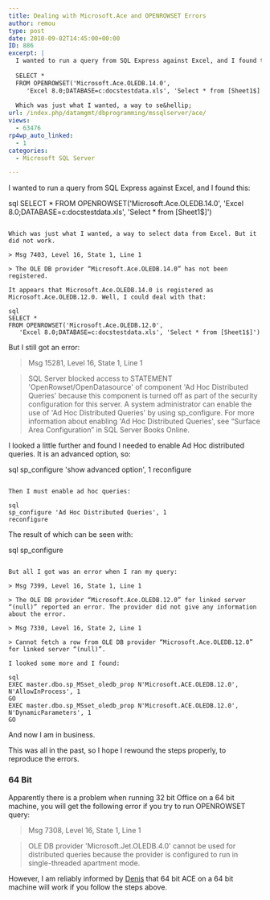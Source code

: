 ```yaml
---
title: Dealing with Microsoft.Ace and OPENROWSET Errors
author: remou
type: post
date: 2010-09-02T14:45:00+00:00
ID: 886
excerpt: |
  I wanted to run a query from SQL Express against Excel, and I found this:
  
  SELECT *
  FROM OPENROWSET('Microsoft.Ace.OLEDB.14.0', 
     'Excel 8.0;DATABASE=c:docstestdata.xls', 'Select * from [Sheet1$]')
     
  Which was just what I wanted, a way to se&hellip;
url: /index.php/datamgmt/dbprogramming/mssqlserver/ace/
views:
  - 63476
rp4wp_auto_linked:
  - 1
categories:
  - Microsoft SQL Server

---
```

I wanted to run a query from SQL Express against Excel, and I found this:

sql
SELECT *
FROM OPENROWSET('Microsoft.Ace.OLEDB.14.0', 
   'Excel 8.0;DATABASE=c:docstestdata.xls', 'Select * from [Sheet1$]')
```

Which was just what I wanted, a way to select data from Excel. But it did not work.

> Msg 7403, Level 16, State 1, Line 1
  
> The OLE DB provider “Microsoft.Ace.OLEDB.14.0” has not been registered.

It appears that Microsoft.Ace.OLEDB.14.0 is registered as Microsoft.Ace.OLEDB.12.0. Well, I could deal with that:

sql
SELECT *
FROM OPENROWSET('Microsoft.Ace.OLEDB.12.0', 
   'Excel 8.0;DATABASE=c:docstestdata.xls', 'Select * from [Sheet1$]')
```

But I still got an error:

> Msg 15281, Level 16, State 1, Line 1
  
> SQL Server blocked access to STATEMENT 'OpenRowset/OpenDatasource' of component 'Ad Hoc Distributed Queries' because this component is turned off as part of the security configuration for this server. A system administrator can enable the use of 'Ad Hoc Distributed Queries' by using sp_configure. For more information about enabling 'Ad Hoc Distributed Queries', see “Surface Area Configuration” in SQL Server Books Online.

I looked a little further and found I needed to enable Ad Hoc distributed queries. It is an advanced option, so:

sql
sp_configure 'show advanced option', 1
reconfigure
```

Then I must enable ad hoc queries:

sql
sp_configure 'Ad Hoc Distributed Queries', 1
reconfigure
```

The result of which can be seen with:

sql
sp_configure
```

But all I got was an error when I ran my query:

> Msg 7399, Level 16, State 1, Line 1
  
> The OLE DB provider “Microsoft.Ace.OLEDB.12.0” for linked server “(null)” reported an error. The provider did not give any information about the error.
  
> Msg 7330, Level 16, State 2, Line 1
  
> Cannot fetch a row from OLE DB provider “Microsoft.Ace.OLEDB.12.0” for linked server “(null)”.

I looked some more and I found:

sql
EXEC master.dbo.sp_MSset_oledb_prop N'Microsoft.ACE.OLEDB.12.0', N'AllowInProcess', 1 
GO 
EXEC master.dbo.sp_MSset_oledb_prop N'Microsoft.ACE.OLEDB.12.0', N'DynamicParameters', 1 
GO 
```

And now I am in business.

This was all in the past, so I hope I rewound the steps properly, to reproduce the errors.

### 64 Bit

Apparently there is a problem when running 32 bit Office on a 64 bit machine, you will get the following error if you try to run OPENROWSET query:

> Msg 7308, Level 16, State 1, Line 1
  
> OLE DB provider 'Microsoft.Jet.OLEDB.4.0' cannot be used for distributed queries because the provider is configured to run in single-threaded apartment mode.

However, I am reliably informed by [Denis][1] that 64 bit ACE on a 64 bit machine will work if you follow the steps above.

 [1]: /index.php/All/?disp=authdir&author=4